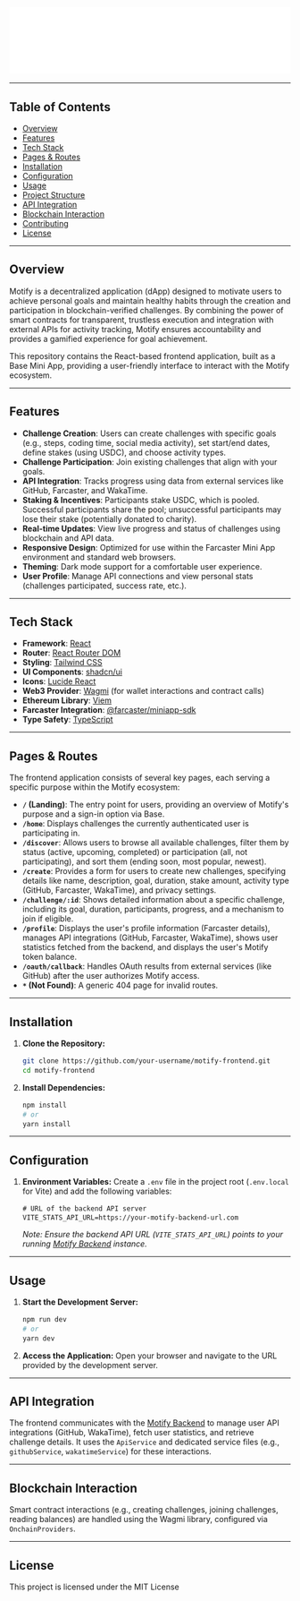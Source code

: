 
<div align="center">

[//]: # "Add your logo here if available"
![Logo](public/bannerMotify_white.svg)

</div>

---

## Table of Contents

- [Overview](#overview)
- [Features](#features)
- [Tech Stack](#tech-stack)
- [Pages & Routes](#pages--routes)
- [Installation](#installation)
- [Configuration](#configuration)
- [Usage](#usage)
- [Project Structure](#project-structure)
- [API Integration](#api-integration)
- [Blockchain Interaction](#blockchain-interaction)
- [Contributing](#contributing)
- [License](#license)

---

## Overview

Motify is a decentralized application (dApp) designed to motivate users to achieve personal goals and maintain healthy habits through the creation and participation in blockchain-verified challenges. By combining the power of smart contracts for transparent, trustless execution and integration with external APIs for activity tracking, Motify ensures accountability and provides a gamified experience for goal achievement.

This repository contains the React-based frontend application, built as a Base Mini App, providing a user-friendly interface to interact with the Motify ecosystem.

---

## Features

- **Challenge Creation**: Users can create challenges with specific goals (e.g., steps, coding time, social media activity), set start/end dates, define stakes (using USDC), and choose activity types.
- **Challenge Participation**: Join existing challenges that align with your goals.
- **API Integration**: Tracks progress using data from external services like GitHub, Farcaster, and WakaTime.
- **Staking & Incentives**: Participants stake USDC, which is pooled. Successful participants share the pool; unsuccessful participants may lose their stake (potentially donated to charity).
- **Real-time Updates**: View live progress and status of challenges using blockchain and API data.
- **Responsive Design**: Optimized for use within the Farcaster Mini App environment and standard web browsers.
- **Theming**: Dark mode support for a comfortable user experience.
- **User Profile**: Manage API connections and view personal stats (challenges participated, success rate, etc.).

---

## Tech Stack

- **Framework**: [React](https://reactjs.org/)
- **Router**: [React Router DOM](https://reactrouter.com/)
- **Styling**: [Tailwind CSS](https://tailwindcss.com/)
- **UI Components**: [shadcn/ui](https://ui.shadcn.com/)
- **Icons**: [Lucide React](https://lucide.dev/)
- **Web3 Provider**: [Wagmi](https://wagmi.sh/) (for wallet interactions and contract calls)
- **Ethereum Library**: [Viem](https://viem.sh/)
- **Farcaster Integration**: [@farcaster/miniapp-sdk](https://docs.farcaster.xyz/)
- **Type Safety**: [TypeScript](https://www.typescriptlang.org/)

---

## Pages & Routes

The frontend application consists of several key pages, each serving a specific purpose within the Motify ecosystem:

- **`/` (Landing)**: The entry point for users, providing an overview of Motify's purpose and a sign-in option via Base.
- **`/home`**: Displays challenges the currently authenticated user is participating in.
- **`/discover`**: Allows users to browse all available challenges, filter them by status (active, upcoming, completed) or participation (all, not participating), and sort them (ending soon, most popular, newest).
- **`/create`**: Provides a form for users to create new challenges, specifying details like name, description, goal, duration, stake amount, activity type (GitHub, Farcaster, WakaTime), and privacy settings.
- **`/challenge/:id`**: Shows detailed information about a specific challenge, including its goal, duration, participants, progress, and a mechanism to join if eligible.
- **`/profile`**: Displays the user's profile information (Farcaster details), manages API integrations (GitHub, Farcaster, WakaTime), shows user statistics fetched from the backend, and displays the user's Motify token balance.
- **`/oauth/callback`**: Handles OAuth results from external services (like GitHub) after the user authorizes Motify access.
- **`*` (Not Found)**: A generic 404 page for invalid routes.

---

## Installation

1.  **Clone the Repository:**
    ```bash
    git clone https://github.com/your-username/motify-frontend.git
    cd motify-frontend
    ```

2.  **Install Dependencies:**
    ```bash
    npm install
    # or
    yarn install
    ```

---

## Configuration

1.  **Environment Variables:**
    Create a `.env` file in the project root (`.env.local` for Vite) and add the following variables:

    ```env
    # URL of the backend API server
    VITE_STATS_API_URL=https://your-motify-backend-url.com
    ```

    *Note: Ensure the backend API URL (`VITE_STATS_API_URL`) points to your running [Motify Backend](https://github.com/your-username/motify-backend) instance.*

---

## Usage

1.  **Start the Development Server:**
    ```bash
    npm run dev
    # or
    yarn dev
    ```

2.  **Access the Application:**
    Open your browser and navigate to the URL provided by the development server.

---

## API Integration

The frontend communicates with the [Motify Backend](https://github.com/your-username/motify-backend) to manage user API integrations (GitHub, WakaTime), fetch user statistics, and retrieve challenge details. It uses the `ApiService` and dedicated service files (e.g., `githubService`, `wakatimeService`) for these interactions.

---

## Blockchain Interaction

Smart contract interactions (e.g., creating challenges, joining challenges, reading balances) are handled using the Wagmi library, configured via `OnchainProviders`.

---

## License

This project is licensed under the MIT License
